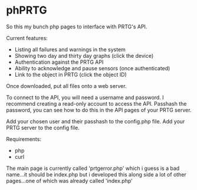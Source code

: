 # phPRTG

So this my bunch php pages to interface with PRTG's API.


Current features:

* Listing all failures and warnings in the system
* Showing two day and thirty day graphs (click the device)
* Authentication against the PRTG API
* Ability to acknowledge and pause sensors (once authenticated)
* Link to the object in PRTG (click the object ID)



Once downloaded, put all files onto a web server.


To connect to the API, you will need a username and password.
I recommend creating a read-only account to access the API.
Passhash the password, you can see how to do this in the API pages of your PRTG server.

Add your chosen user and their passhash to the config.php file.
Add your PRTG server to the config file.



Requirements:

* php
* curl




The main page is currently called 'prtgerror.php' which i guess is a bad name...it should be index.php but i developed this along side a lot of other pages...one of which was already called 'index.php'

